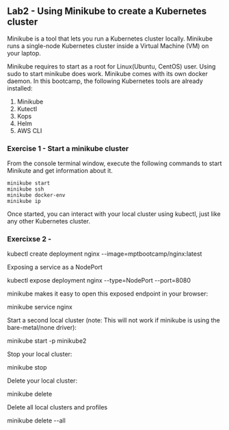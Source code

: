 ## Lab2 - Using Minikube to create a Kubernetes cluster

Minikube is a tool that lets you run a Kubernetes cluster locally. Minikube runs a single-node Kubernetes cluster inside a Virtual Machine (VM) on your laptop. 

Minikube requires to start as a root for Linux(Ubuntu, CentOS) user. Using sudo to start minikube does work. Minikube comes with its own docker daemon. In this bootcamp, the following Kubernetes tools are already installed:

1. Minikube
2. Kutectl
3. Kops
4. Helm
5. AWS CLI

### Exercise 1 - Start a minikube cluster

From the console terminal window, execute the following commands to start Minikute and get information about it.

```console
minikube start
minikube ssh
minikube docker-env
minikube ip
```

Once started, you can interact with your local cluster using kubectl, just like any other Kubernetes cluster.


### Exercixse 2 - 

kubectl create deployment nginx --image=mptbootcamp/nginx:latest

Exposing a service as a NodePort

kubectl expose deployment nginx --type=NodePort --port=8080

minikube makes it easy to open this exposed endpoint in your browser:

minikube service nginx

Start a second local cluster (note: This will not work if minikube is using the bare-metal/none driver):

minikube start -p minikube2

Stop your local cluster:

minikube stop

Delete your local cluster:

minikube delete

Delete all local clusters and profiles

minikube delete --all

